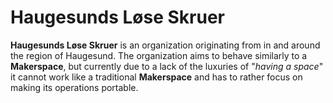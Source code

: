 # **Haugesunds Løse Skruer**

**Haugesunds Løse Skruer** is an organization originating from in and around the region of Haugesund. The organization aims to behave similarly to a **Makerspace**, but currently due to a lack of the luxuries of "*having a space*" it cannot work like a traditional **Makerspace** and has to rather focus on making its operations portable.
